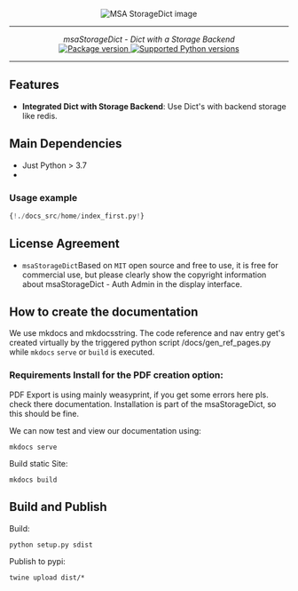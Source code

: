 <p align="center">
  <img src="http://msastoragedict.u2d.ai/images/logo_big.png?raw=true" alt="MSA StorageDict image"/>
</p>

------
<p align="center">
    <em>msaStorageDict - Dict with a Storage Backend</em>
<br>
  <a href="https://pypi.org/project/msaStorageDict" target="_blank">
      <img src="https://img.shields.io/pypi/v/msaStorageDict?color=%2334D058&label=pypi%20package" alt="Package version">
  </a>
  <a href="https://pypi.org/project/msaStorageDict" target="_blank">
      <img src="https://img.shields.io/pypi/pyversions/msaStorageDict.svg?color=%2334D058" alt="Supported Python versions">
  </a>
</p>

------

## Features
- **Integrated Dict with Storage Backend**: Use Dict's with backend storage like redis.


## Main Dependencies

- Just Python > 3.7
- 


### Usage example
```python
{!./docs_src/home/index_first.py!}
```

## License Agreement

- `msaStorageDict`Based on `MIT` open source and free to use, it is free for commercial use, but please clearly show the copyright information about msaStorageDict - Auth Admin in the display interface.


## How to create the documentation

We use mkdocs and mkdocsstring. The code reference and nav entry get's created virtually by the triggered python script /docs/gen_ref_pages.py while ``mkdocs`` ``serve`` or ``build`` is executed.

### Requirements Install for the PDF creation option:
PDF Export is using mainly weasyprint, if you get some errors here pls. check there documentation. Installation is part of the msaStorageDict, so this should be fine.

We can now test and view our documentation using:

    mkdocs serve

Build static Site:

    mkdocs build


## Build and Publish
  
Build:  

    python setup.py sdist

Publish to pypi:

    twine upload dist/*